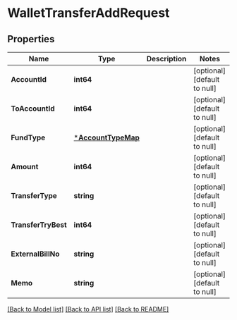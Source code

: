 # WalletTransferAddRequest

## Properties
Name | Type | Description | Notes
------------ | ------------- | ------------- | -------------
**AccountId** | **int64** |  | [optional] [default to null]
**ToAccountId** | **int64** |  | [optional] [default to null]
**FundType** | [***AccountTypeMap**](AccountTypeMap.md) |  | [optional] [default to null]
**Amount** | **int64** |  | [optional] [default to null]
**TransferType** | **string** |  | [optional] [default to null]
**TransferTryBest** | **int64** |  | [optional] [default to null]
**ExternalBillNo** | **string** |  | [optional] [default to null]
**Memo** | **string** |  | [optional] [default to null]

[[Back to Model list]](../README.md#documentation-for-models) [[Back to API list]](../README.md#documentation-for-api-endpoints) [[Back to README]](../README.md)


